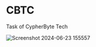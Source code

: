 # CBTC

Task of CypherByte Tech

![Screenshot 2024-06-23 155557](https://github.com/Aditya-rawat-bit/CBTC/assets/172890872/c585056d-a002-4cd6-a4e4-0c798eabe9e8)
